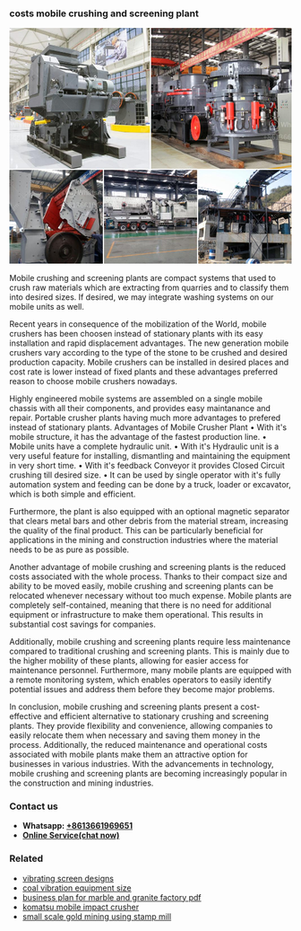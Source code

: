 <h3>costs mobile crushing and screening plant</h3><img src='1706768040.jpg' alt=''><p>Mobile crushing and screening plants are compact systems that used to crush raw materials which are extracting from quarries and to classify them into desired sizes. If desired, we may integrate washing systems on our mobile units as well.</p><p>Recent years in consequence of the mobilization of the World, mobile crushers has been choosen instead of stationary plants with its easy installation and rapid displacement advantages. The new generation mobile crushers vary according to the type of the stone to be crushed and desired production capacity. Mobile crushers can be installed in desired places and cost rate is lower instead of fixed plants and these advantages preferred reason to choose mobile crushers nowadays.</p><p>Highly engineered mobile systems are assembled on a single mobile chassis with all their components, and provides easy maintanance and repair. Portable crusher plants having much more advantages to prefered instead of stationary plants. Advantages of Mobile Crusher Plant • With it's mobile structure, it has the advantage of the fastest production line. • Mobile units have a complete hydraulic unit. • With it's Hydraulic unit is a very useful feature for installing, dismantling and maintaining the equipment in very short time. • With it's feedback Conveyor it provides Closed Circuit crushing till desired size. • It can be used by single operator with it's fully automation system and feeding can be done by a truck, loader or excavator, which is both simple and efficient.</p><p>Furthermore, the plant is also equipped with an optional magnetic separator that clears metal bars and other debris from the material stream, increasing the quality of the final product. This can be particularly beneficial for applications in the mining and construction industries where the material needs to be as pure as possible.</p><p>Another advantage of mobile crushing and screening plants is the reduced costs associated with the whole process. Thanks to their compact size and ability to be moved easily, mobile crushing and screening plants can be relocated whenever necessary without too much expense. Mobile plants are completely self-contained, meaning that there is no need for additional equipment or infrastructure to make them operational. This results in substantial cost savings for companies.</p><p>Additionally, mobile crushing and screening plants require less maintenance compared to traditional crushing and screening plants. This is mainly due to the higher mobility of these plants, allowing for easier access for maintenance personnel. Furthermore, many mobile plants are equipped with a remote monitoring system, which enables operators to easily identify potential issues and address them before they become major problems.</p><p>In conclusion, mobile crushing and screening plants present a cost-effective and efficient alternative to stationary crushing and screening plants. They provide flexibility and convenience, allowing companies to easily relocate them when necessary and saving them money in the process. Additionally, the reduced maintenance and operational costs associated with mobile plants make them an attractive option for businesses in various industries. With the advancements in technology, mobile crushing and screening plants are becoming increasingly popular in the construction and mining industries.</p><h3>Contact us</h3><ul><li><strong>Whatsapp:&nbsp;<a href="https://wa.me/8613661969651">+8613661969651</a></strong></li><li><a href="https://swt.shibang-china.com/?git&amp;zhl&amp;costs mobile crushing and screening plant"><strong>Online Service(chat now)</strong></a></li></ul><h3>Related</h3><ul><li><a href='vibrating screen designs.md'>vibrating screen designs</a></li><li><a href='coal vibration equipment size.md'>coal vibration equipment size</a></li><li><a href='business plan for marble and granite factory pdf.md'>business plan for marble and granite factory pdf</a></li><li><a href='komatsu mobile impact crusher.md'>komatsu mobile impact crusher</a></li><li><a href='small scale gold mining using stamp mill.md'>small scale gold mining using stamp mill</a></li></ul>